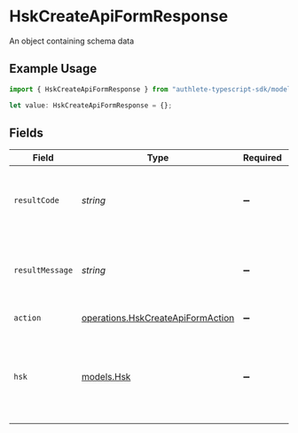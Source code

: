 # HskCreateApiFormResponse

An object containing schema data

## Example Usage

```typescript
import { HskCreateApiFormResponse } from "authlete-typescript-sdk/models/operations";

let value: HskCreateApiFormResponse = {};
```

## Fields

| Field                                                                                  | Type                                                                                   | Required                                                                               | Description                                                                            |
| -------------------------------------------------------------------------------------- | -------------------------------------------------------------------------------------- | -------------------------------------------------------------------------------------- | -------------------------------------------------------------------------------------- |
| `resultCode`                                                                           | *string*                                                                               | :heavy_minus_sign:                                                                     | The code which represents the result of the API call.                                  |
| `resultMessage`                                                                        | *string*                                                                               | :heavy_minus_sign:                                                                     | A short message which explains the result of the API call.                             |
| `action`                                                                               | [operations.HskCreateApiFormAction](../../models/operations/hskcreateapiformaction.md) | :heavy_minus_sign:                                                                     | Result of the API call                                                                 |
| `hsk`                                                                                  | [models.Hsk](../../models/hsk.md)                                                      | :heavy_minus_sign:                                                                     | Holds information about a key managed in an HSM (Hardware Security Module)<br/>        |